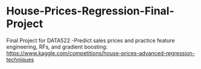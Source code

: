 # House-Prices-Regression-Final-Project
Final Project for DATA522 -Predict sales prices and practice feature engineering, RFs, and gradient boosting: https://www.kaggle.com/competitions/house-prices-advanced-regression-techniques
